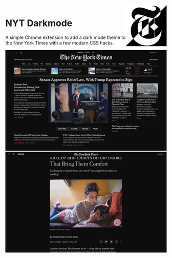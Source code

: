 <img align=right src=./icons/128.png/>

NYT Darkmode
===

A simple Chrome extension to add a dark mode theme to the New York Times with a few modern CSS hacks.</p>
  
![](./screencaps/home.png)
![](./screencaps/article.png)
